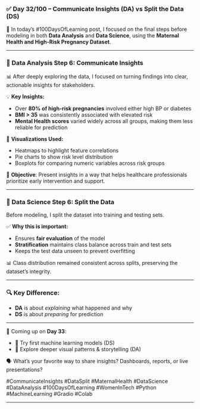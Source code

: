 ### ✅ Day 32/100 – Communicate Insights (DA) vs Split the Data (DS)

📍 In today’s #100DaysOfLearning post, I focused on the final steps before modeling in both **Data Analysis** and **Data Science**, using the **Maternal Health and High-Risk Pregnancy Dataset**.

---

### 🧪 Data Analysis Step 6: Communicate Insights

📊 After deeply exploring the data, I focused on turning findings into clear, actionable insights for stakeholders.

💡 **Key Insights:**

* Over **80% of high-risk pregnancies** involved either high BP or diabetes
* **BMI > 35** was consistently associated with elevated risk
* **Mental Health scores** varied widely across all groups, making them less reliable for prediction

📌 **Visualizations Used:**

* Heatmaps to highlight feature correlations
* Pie charts to show risk level distribution
* Boxplots for comparing numeric variables across risk groups

🎯 **Objective**: Present insights in a way that helps healthcare professionals prioritize early intervention and support.

---

### 🤖 Data Science Step 6: Split the Data

Before modeling, I split the dataset into training and testing sets.

✅ **Why this is important:**

* Ensures **fair evaluation** of the model
* **Stratification** maintains class balance across train and test sets
* Keeps the test data unseen to prevent overfitting

📊 Class distribution remained consistent across splits, preserving the dataset’s integrity.

---

### 🔍 Key Difference:

* **DA** is about *explaining* what happened and why
* **DS** is about *preparing* for prediction

---

📅 Coming up on **Day 33**:

* 🤖 Try first machine learning models (DS)
* 🎨 Explore deeper visual patterns & storytelling (DA)

🗣️ What’s your favorite way to share insights? Dashboards, reports, or live presentations?

#CommunicateInsights #DataSplit #MaternalHealth #DataScience #DataAnalysis #100DaysOfLearning #WomenInTech #Python #MachineLearning #Gradio #Colab

---
